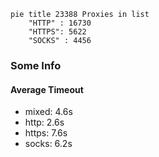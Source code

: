 
```mermaid
pie title 23388 Proxies in list
    "HTTP" : 16730
    "HTTPS": 5622
    "SOCKS" : 4456
```

### Some Info
#### Average Timeout

- mixed: 4.6s
- http: 2.6s
- https: 7.6s
- socks: 6.2s
